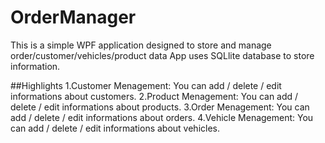 # OrderManager
This is a simple WPF application designed to store and manage order/customer/vehicles/product data
App uses SQLlite database to store information.

##Highlights
1.Customer Menagement: You can add / delete / edit informations about customers. 
2.Product Menagement: You can add / delete / edit informations about products. 
3.Order Menagement: You can add / delete / edit informations about orders. 
4.Vehicle Menagement: You can add / delete / edit informations about vehicles. 
